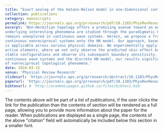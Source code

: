 ```yaml
---
title: "Exact analog of the Hatano-Nelson model in one-dimensional continuous nonreciprocal systems"
collection: publications
category: manuscripts
permalink: https://journals.aps.org/prresearch/pdf/10.1103/PhysRevResearch.6.L012061 
excerpt: 'Non-Hermitian topology offers a promising avenue toward an enhanced control of waves, and many of the
underlying interesting phenomena are studied through the paradigmatic Hatano-Nelson (HN) model, which
remains unexplored in continuous wave systems. Herein, we propose a framework to map one-dimensional
continuous nonreciprocal systems onto the HN model. Our approach, based on the properties of transfer matrices,
is applicable across various physical domains. We experimentally apply our method in audible acoustics using
active elements, where we not only observe the predicted skin effect but also access the spectrum topology using
stable configurations and observe its subsequent boundary sensitivity. By establishing a connection between
continuous wave systems and the discrete HN model, our results significantly broaden the potential application
of nonreciprocal topological phenomena.'
date: 2024-03-15
venue: 'Physical Review Research'
slidesurl: 'https://journals.aps.org/prresearch/abstract/10.1103/PhysRevResearch.6.L012061'
paperurl: 'https://journals.aps.org/prresearch/pdf/10.1103/PhysRevResearch.6.L012061'
bibtexurl: # 'http://academicpages.github.io/files/bibtex1.bib'
---
```

The contents above will be part of a list of publications, if the user clicks the link for the publication than the contents of section will be rendered as a full page, allowing you to provide more information about the paper for the reader. When publications are displayed as a single page, the contents of the above "citation" field will automatically be included below this section in a smaller font.
